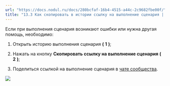 ```yaml
---
url: "https://docs.nodul.ru/docs/280bcfaf-16b4-4515-a44c-2c9682fbe00f/"
title: "13.3 Как скопировать в истории ссылку на выполнение сценария | Nodul"
---
```


Если при выполнения сценария возникают ошибки или нужна другая помощь, необходимо:

1. Открыть историю выполнения сценария **(** **1** **)**;

2. Нажать на кнопку **Скопировать ссылку на выполнение сценария** **(** **2** **)**;

3. Поделиться ссылкой на выполнение сценария в [чате сообщества](https://t.me/nodul).

![](https://docs.nodul.ru/img/notion/60db7ee9-3b65-462f-8ab3-f2153942f191/Untitled.png)